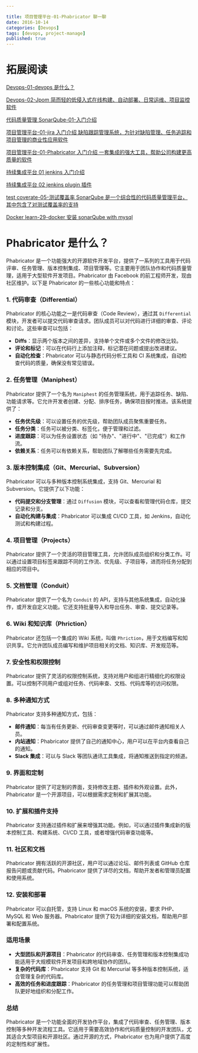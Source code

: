 ```yaml
---

title: 项目管理平台-01-Phabricator 聊一聊
date: 2016-10-14
categories: [Devops]
tags: [devops, project-manage]
published: true
---
```


# 拓展阅读


[Devops-01-devops 是什么？](https://houbb.github.io/2016/10/14/devops-01-overview)

[Devops-02-Jpom 简而轻的低侵入式在线构建、自动部署、日常运维、项目监控软件](https://houbb.github.io/2016/10/14/devops-02-jpom)

[代码质量管理 SonarQube-01-入门介绍](https://houbb.github.io/2016/10/14/devops-sonarqube-01-intro)

[项目管理平台-01-jira 入门介绍 缺陷跟踪管理系统，为针对缺陷管理、任务追踪和项目管理的商业性应用软件](https://houbb.github.io/2016/10/14/project-manage-jira-01-intro)

[项目管理平台-01-Phabricator 入门介绍 一套集成的强大工具，帮助公司构建更高质量的软件](https://houbb.github.io/2016/10/14/project-manage-phabricator-01-overview)

[持续集成平台 01 jenkins 入门介绍](https://houbb.github.io/2016/10/14/devops-jenkins-01-intro)

[持续集成平台 02 jenkins plugin 插件](https://houbb.github.io/2016/10/14/devops-jenkins-02-plugin)


[test coverate-05-测试覆盖率 SonarQube 是一个综合性的代码质量管理平台，其中包含了对测试覆盖率的支持](https://houbb.github.io/2016/04/26/test-coverage-05-sonarqube)

[Docker learn-29-docker 安装 sonarQube with mysql](https://houbb.github.io/2019/12/18/docker-learn-29-install-devops-sonar)


# Phabricator 是什么？

Phabricator 是一个功能强大的开源软件开发平台，提供了一系列的工具用于代码评审、任务管理、版本控制集成、项目管理等。它主要用于团队协作和代码质量管理，适用于大型软件开发项目。Phabricator 由 Facebook 的前工程师开发，现由社区维护。以下是 Phabricator 的一些核心功能和特点：

### 1. **代码审查（Differential）**
   Phabricator 的核心功能之一是代码审查（Code Review），通过其 `Differential` 模块，开发者可以提交代码审查请求。团队成员可以对代码进行详细的审查、评论和讨论。这些审查可以包括：
   - **Diffs**：显示两个版本之间的差异，支持单个文件或多个文件的修改比较。
   - **评论和标记**：可以在代码行上添加注释，标记潜在问题或提出改进建议。
   - **自动化检查**：Phabricator 可以与静态代码分析工具和 CI 系统集成，自动检查代码的质量，确保没有常见错误。

### 2. **任务管理（Maniphest）**
   Phabricator 提供了一个名为 `Maniphest` 的任务管理系统，用于追踪任务、缺陷、功能请求等。它允许开发者创建、分配、排序任务，确保项目按时推进。该系统提供了：
   - **任务优先级**：可以设置任务的优先级，帮助团队成员聚焦重要任务。
   - **任务分类**：任务可以被分类、标签化，便于管理和过滤。
   - **进度跟踪**：可以为任务设置状态（如 "待办"、"进行中"、"已完成"）和工作流。
   - **依赖关系**：任务可以有依赖关系，帮助团队了解哪些任务需要先完成。

### 3. **版本控制集成（Git、Mercurial、Subversion）**
   Phabricator 可以与多种版本控制系统集成，支持 Git、Mercurial 和 Subversion。它提供了以下功能：
   - **代码提交和分支管理**：通过 `Diffusion` 模块，可以查看和管理代码仓库，提交记录和分支。
   - **自动化构建与集成**：Phabricator 可以集成 CI/CD 工具，如 Jenkins，自动化测试和构建过程。

### 4. **项目管理（Projects）**
   Phabricator 提供了一个灵活的项目管理工具，允许团队成员组织和分类工作。可以通过设置项目标签来跟踪不同的工作流、优先级、子项目等，进而将任务分配到相应的项目中。

### 5. **文档管理（Conduit）**
   Phabricator 提供了一个名为 `Conduit` 的 API，支持与其他系统集成，自动化操作，或开发自定义功能。它还支持批量导入和导出任务、审查、提交记录等。

### 6. **Wiki 和知识库（Phriction）**
   Phabricator 还包括一个集成的 Wiki 系统，叫做 `Phriction`，用于文档编写和知识共享。它允许团队成员编写和维护项目相关的文档、知识库、开发规范等。

### 7. **安全性和权限控制**
   Phabricator 提供了灵活的权限控制系统，支持对用户和组进行精细化的权限设置。可以控制不同用户或组对任务、代码审查、文档、代码库等的访问权限。

### 8. **多种通知方式**
   Phabricator 支持多种通知方式，包括：
   - **邮件通知**：每当有任务更新、代码审查变更等时，可以通过邮件通知相关人员。
   - **内站通知**：Phabricator 提供了自己的通知中心，用户可以在平台内查看自己的通知。
   - **Slack 集成**：可以与 Slack 等团队通讯工具集成，将通知推送到指定的频道。

### 9. **界面和定制**
   Phabricator 提供了可定制的界面，支持修改主题、插件和外观设置。此外，Phabricator 是一个开源项目，可以根据需求定制和扩展其功能。

### 10. **扩展和插件支持**
   Phabricator 支持通过插件和扩展来增强其功能。例如，可以通过插件集成新的版本控制工具、构建系统、CI/CD 工具，或者增强代码审查功能等。

### 11. **社区和文档**
   Phabricator 拥有活跃的开源社区，用户可以通过论坛、邮件列表或 GitHub 仓库报告问题或贡献代码。Phabricator 提供了详尽的文档，帮助开发者和管理员配置和使用系统。

### 12. **安装和部署**
   Phabricator 可以自托管，支持 Linux 和 macOS 系统的安装，要求 PHP、MySQL 和 Web 服务器。Phabricator 提供了较为详细的安装文档，帮助用户部署和配置系统。

### 适用场景
- **大型团队和开源项目**：Phabricator 的代码审查、任务管理和版本控制集成功能适用于大规模软件开发项目和跨地域协作的团队。
- **复杂的代码库**：Phabricator 支持 Git 和 Mercurial 等多种版本控制系统，适合管理复杂的代码库。
- **高效的任务和进度跟踪**：Phabricator 的任务管理和项目管理功能可以帮助团队更好地组织和分配工作。

### 总结
Phabricator 是一个功能全面的开发协作平台，集成了代码审查、任务管理、版本控制等多种开发流程工具。它适用于需要高效协作和代码质量控制的开发团队，尤其适合大型项目和开源社区。通过开源的方式，Phabricator 也为用户提供了高度的定制性和扩展性。



